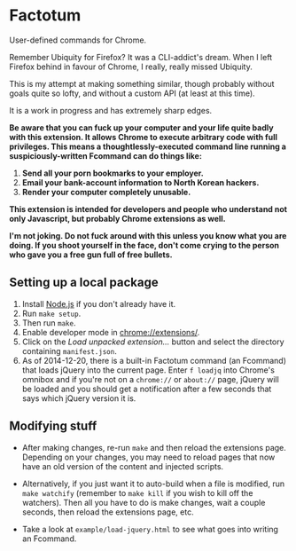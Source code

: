 # Factotum

User-defined commands for Chrome.

Remember Ubiquity for Firefox?  It was a CLI-addict's dream.  When I left
Firefox behind in favour of Chrome, I really, really missed Ubiquity.

This is my attempt at making something similar, though probably without
goals quite so lofty, and without a custom API (at least at this time).

It is a work in progress and has extremely sharp edges.

**Be aware that you can fuck up your computer and your life quite badly with
this extension.  It allows Chrome to execute arbitrary code with full
privileges.  This means a thoughtlessly-executed command line running a
suspiciously-written Fcommand can do things like:**

1. **Send all your porn bookmarks to your employer.**
2. **Email your bank-account information to North Korean hackers.**
3. **Render your computer completely unusable.**

**This extension is intended for developers and people who understand not
only Javascript, but probably Chrome extensions as well.**

**I'm not joking.  Do not fuck around with this unless you know what you are
doing.  If you shoot yourself in the face, don't come crying to the person
who gave you a free gun full of free bullets.**


## Setting up a local package

1. Install [Node.js](http://nodejs.org/download/) if you don't already have it.
1. Run `make setup`.
1. Then run `make`.
1. Enable developer mode in <chrome://extensions/>.
1. Click on the *Load unpacked extension...* button and select the directory
   containing `manifest.json`.
1. As of 2014-12-20, there is a built-in Factotum command (an Fcommand) that
   loads jQuery into the current page.  Enter `f loadjq` into Chrome's
   omnibox and if you're not on a `chrome://` or `about://` page, jQuery
   will be loaded and you should get a notification after a few seconds that
   says which jQuery version it is.

## Modifying stuff

* After making changes, re-run `make` and then reload the extensions page.
  Depending on your changes, you may need to reload pages that now have an
  old version of the content and injected scripts.

* Alternatively, if you just want it to auto-build when a file is modified,
  run `make watchify` (remember to `make kill` if you wish to kill off the
  watchers).  Then all you have to do is make changes, wait a couple
  seconds, then reload the extensions page, etc.

* Take a look at `example/load-jquery.html` to see what goes into writing an
  Fcommand.
